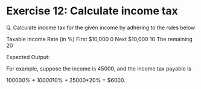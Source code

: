 # Exercise 12: Calculate income tax

Q. Calculate income tax for the given income by adhering to the rules below

Taxable Income	Rate (in %)
First $10,000	0
Next $10,000	10
The remaining	20

Expected Output:

For example, suppose the income is 45000, and the income tax payable is

10000*0% + 10000*10%  + 25000*20% = $6000.
